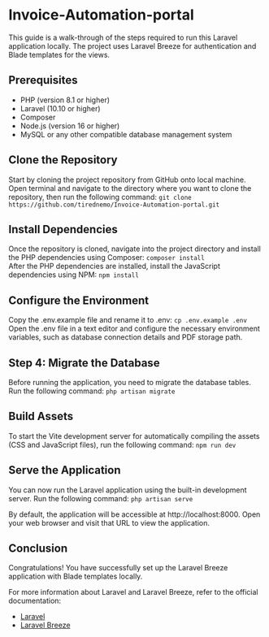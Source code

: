 # Invoice-Automation-portal

This guide is a walk-through of the steps required to run this Laravel application locally. The project uses Laravel Breeze for authentication and Blade templates for the views.

## Prerequisites
- PHP (version 8.1 or higher)
- Laravel (10.10 or higher)
- Composer
- Node.js (version 16 or higher)
- MySQL or any other compatible database management system

## Clone the Repository
Start by cloning the project repository from GitHub onto local machine. Open terminal and navigate to the directory where you want to clone the repository, then run the following command: `git clone https://github.com/tirednemo/Invoice-Automation-portal.git`

## Install Dependencies
Once the repository is cloned, navigate into the project directory and install the PHP dependencies using Composer: `composer install`\
After the PHP dependencies are installed, install the JavaScript dependencies using NPM: `npm install`

## Configure the Environment
Copy the .env.example file and rename it to .env: `cp .env.example .env`\
Open the .env file in a text editor and configure the necessary environment variables, such as database connection details and PDF storage path. 

## Step 4: Migrate the Database
Before running the application, you need to migrate the database tables. Run the following command: `php artisan migrate`

## Build Assets
To start the Vite development server for automatically compiling the assets (CSS and JavaScript files), run the following command: `npm run dev`

## Serve the Application
You can now run the Laravel application using the built-in development server. Run the following command: `php artisan serve`

By default, the application will be accessible at http://localhost:8000. Open your web browser and visit that URL to view the application.

## Conclusion
Congratulations! You have successfully set up the Laravel Breeze application with Blade templates locally.

For more information about Laravel and Laravel Breeze, refer to the official documentation:

* [Laravel](https://laravel.com/docs)
* [Laravel Breeze](https://laravel.com/docs/10.x/starter-kits#laravel-breeze)

